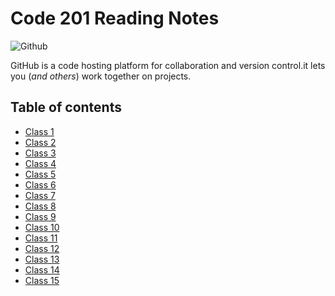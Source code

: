 # Code 201 Reading Notes

![Github](https://www.w3schools.com/whatis/img_github_logo.png)

GitHub is a code hosting platform for collaboration and version control.it lets you (*and others*) work together on projects.

## **Table of contents** 

- [Class 1](https://abdelrazakgo.github.io/Reading-Notes/class01)
- [Class 2]()
- [Class 3]()
- [Class 4]()
- [Class 5]()
- [Class 6]()
- [Class 7]()
- [Class 8]()
- [Class 9]()
- [Class 10]()
- [Class 11]()
- [Class 12]()
- [Class 13]()
- [Class 14]()
- [Class 15]()





